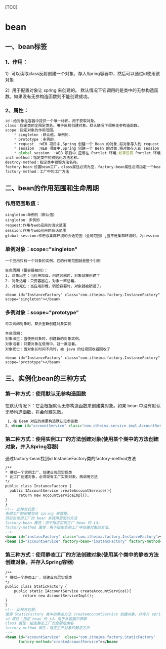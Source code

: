 [TOC]



# bean

## 一、bean标签
### 1、作用：
1）可以读取class反射创建一个对象，存入Spring容器中，然后可以通过id使用该对象

2）用于配置对象让 spring 来创建的。
默认情况下它调用的是类中的无参构造函数。如果没有无参构造函数则不能创建成功。

### 2、属性：
```javascript
id：给对象在容器中提供一个唯一标识。用于获取对象。
class：指定类的全限定类名。用于反射创建对象。默认情况下调用无参构造函数。
scope：指定对象的作用范围。
    * singleton :默认值，单例的.
    * prototype :多例的.
    * request  :WEB 项目中,Spring 创建一个 Bean 的对象,将对象存入到 request 域中.
    * session  :WEB 项目中,Spring 创建一个 Bean 的对象,将对象存入到 session 域中.
    * global session  :WEB 项目中,应用在 Portlet 环境.如果没有 Portlet 环境,那么globalSession 相当于 session.
init-method：指定类中的初始化方法名称。
destroy-method：指定类中销毁方法名称。
factory-bean:设置bean工厂，class属性必须为空，factory-bean属性必须指定一个bean的名字，这个bean一定要在当前的bean工厂或者父bean厂中
factory-method：工厂中的工厂方法

```



## 二、bean的作用范围和生命周期

### 作用范围取值：
```
singleton:单例的（默认值）
singleton：多例的
request:作用与web应用的请求范围
session:作用与web应用的会话范围
global-session:作用与集群环境的会话范围（全局范围）,当不是集群环境时，为session
```
### 单例对象：scope="singleton"
```
一个应用只有一个对象的实例。它的作用范围就是整个引用

生命周期（跟容器相同)：
1. 对象出生：当应用加载，创建容器时，对象就被创建了
2. 对象活着：只要容器在，对象一直活着。
3. 对象死亡：当应用卸载，销毁容器时，对象就被销毁了。

<bean id="InstanceFactory" class="com.itheima.factory.InstanceFactory" scope="singleton"></bean>
```
### 多例对象：scope="prototype"
```
每次访问对象时，都会重新创建对象实例

生命周期：
对象出生：当使用对象时，创建新的对象实例。
对象活着：只要对象在使用中，就一直活着。
对象死亡：当对象长时间不用时，被 java 的垃圾回收器回收了

<bean id="InstanceFactory" class="com.itheima.factory.InstanceFactory" scope="prototype"></bean>
```



## 三、实例化bean的三种方式

###   第一种方式：使用默认无参构造函数
   在默认情况下：它会根据默认无参构造函数来创建类对象。如果 bean 中没有默认无参构造函数，将会创建失败。
```xml
 1、在 Bean 对应的类里构造默认无参函数
2、<bean id="accountService" class="com.itheima.service.impl.AccountServiceImpl"></bean>-->
```
###     第二种方式：使用实例工厂的方法创建对象(使用某个类中的方法创建对象，并入Spring容器)
通过factory-bean找到id InstanceFactory类的factory-method方法
  ```  xml
/**
* 模拟一个实例工厂，创建业务层实现类
* 此工厂创建对象，必须现有工厂实例对象，再调用方法
*/
public class InstanceFactory {
    public IAccountService createAccountService(){
        return new AccountServiceImpl();
}
}
<!-- 此种方式是：
先把工厂的创建交给 spring 来管理。
然后在使用工厂的 bean 来调用里面的方法
factory-bean 属性：用于指定实例工厂 bean 的 id。
factory-method 属性：用于指定实例工厂中创建对象的方法。
-->
<bean id="instancFactory" class="com.itheima.factory.InstanceFactory"></bean>
<bean id="accountService" factory-bean="instancFactory" factory-method="createAccountService"></bean>
  ```

###  第三种方式：使用静态工厂的方法创建对象(使用某个类中的静态方法创建对象，并存入Spring容器)     
```xml
/**
* 模拟一个静态工厂，创建业务层实现类
*/
public class StaticFactory { 
    public static IAccountService createAccountService(){
        return new AccountServiceImpl();
}
}
<!-- 此种方式是:
使用 StaticFactory 类中的静态方法 createAccountService 创建对象，并存入 spring 容器
id 属性：指定 bean 的 id，用于从容器中获取
class 属性：指定静态工厂的全限定类名
factory-method 属性：指定生产对象的静态方法
-->
<bean id="accountService"  class="com.itheima.factory.StaticFactory"  
      factory-method="createAccountService"></bean>
````